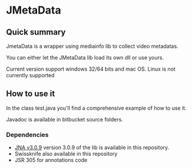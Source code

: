 # JMetaData #

## Quick summary ##

JmetaData is a wrapper using mediainfo lib to collect video metadatas. 

You can either let the JMetaData lib load its own dll or use yours.

Current version support windows 32/64 bits and mac OS. Linux is not currently supported

## How to use it ##

In the class test.java you'll find a comprehensive example of how to use it.

Javadoc is available in bitbucket source folders.

### Dependencies ###

* [JNA v3.0.9](https://github.com/twall/jna)
version 3.0.9 of the lib is available in this repository. 
* Swissknife also available in this repository
* JSR 305 for annotations code
